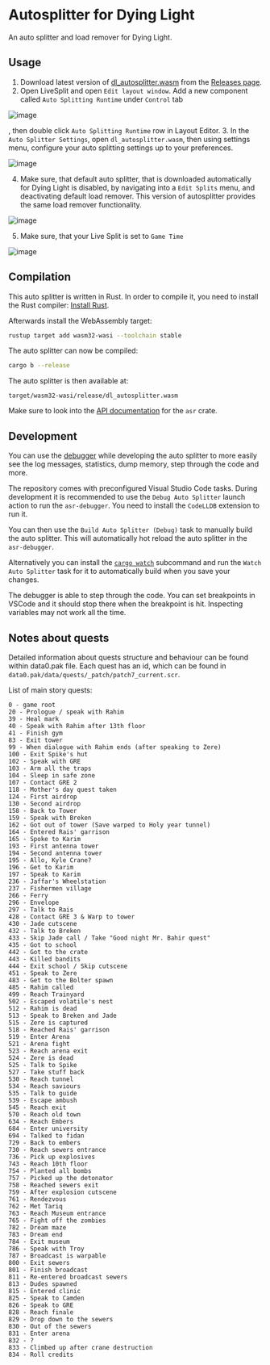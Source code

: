 # Autosplitter for Dying Light

An auto splitter and load remover for Dying Light.

## Usage

1. Download latest version of [dl_autosplitter.wasm](https://github.com/mltIronBee/dying-light-autosplitter/releases/download/latest/dl_autosplitter.wasm) from the [Releases page](https://github.com/mltIronBee/dying-light-autosplitter/releases/tag/latest).
2. Open LiveSplit and open `Edit layout window`. Add a new component called `Auto Splitting Runtime` under `Control` tab

![image](screenshots/asr_layout_editor.png "Layout Editor")

, then double click `Auto Splitting Runtime` row in Layout Editor.
3. In the `Auto Splitter Settings`, open `dl_autosplitter.wasm`, then using settings menu, configure your auto splitting settings up to your preferences.

![image](screenshots/auto_splitter_settings.png "Auto Splitting Settings")

4. Make sure, that default auto splitter, that is downloaded automatically for Dying Light is disabled, by navigating into a `Edit Splits` menu, and deactivating default load remover. This version of autosplitter provides the same load remover functionality.

![image](screenshots/deactivated_load_remover.png "Deactivated Load Remover")

5. Make sure, that your Live Split is set to `Game Time`

![image](screenshots/gt_comparison.png "IGT Comparison")

## Compilation

This auto splitter is written in Rust. In order to compile it, you need to
install the Rust compiler: [Install Rust](https://www.rust-lang.org/tools/install).

Afterwards install the WebAssembly target:
```sh
rustup target add wasm32-wasi --toolchain stable
```

The auto splitter can now be compiled:
```sh
cargo b --release
```

The auto splitter is then available at:
```
target/wasm32-wasi/release/dl_autosplitter.wasm
```

Make sure to look into the [API documentation](https://livesplit.org/asr/asr/) for the `asr` crate.

## Development

You can use the [debugger](https://github.com/LiveSplit/asr-debugger) while
developing the auto splitter to more easily see the log messages, statistics,
dump memory, step through the code and more.

The repository comes with preconfigured Visual Studio Code tasks. During
development it is recommended to use the `Debug Auto Splitter` launch action to
run the `asr-debugger`. You need to install the `CodeLLDB` extension to run it.

You can then use the `Build Auto Splitter (Debug)` task to manually build the
auto splitter. This will automatically hot reload the auto splitter in the
`asr-debugger`.

Alternatively you can install the [`cargo
watch`](https://github.com/watchexec/cargo-watch?tab=readme-ov-file#install)
subcommand and run the `Watch Auto Splitter` task for it to automatically build
when you save your changes.

The debugger is able to step through the code. You can set breakpoints in VSCode
and it should stop there when the breakpoint is hit. Inspecting variables may
not work all the time.

## Notes about quests

Detailed information about quests structure and behaviour can be found within data0.pak file. Each quest has an id, which can be found in `data0.pak/data/quests/_patch/patch7_current.scr`.

List of main story quests: 
```
0 - game root
20 - Prologue / speak with Rahim
39 - Heal mark
40 - Speak with Rahim after 13th floor
41 - Finish gym
83 - Exit tower
99 - When dialogue with Rahim ends (after speaking to Zere)
100 - Exit Spike's hut
102 - Speak with GRE
103 - Arm all the traps
104 - Sleep in safe zone
107 - Contact GRE 2
118 - Mother's day quest taken
124 - First airdrop
130 - Second airdrop
158 - Back to Tower
159 - Speak with Breken
162 - Got out of tower (Save warped to Holy year tunnel)
164 - Entered Rais' garrison
165 - Spoke to Karim
193 - First antenna tower
194 - Second antenna tower
195 - Allo, Kyle Crane?
196 - Get to Karim
197 - Speak to Karim
236 - Jaffar's Wheelstation
237 - Fishermen village
266 - Ferry
296 - Envelope
297 - Talk to Rais
428 - Contact GRE 3 & Warp to tower
430 - Jade cutscene
432 - Talk to Breken
433 - Skip Jade call / Take "Good night Mr. Bahir quest"
435 - Got to school
442 - Got to the crate
443 - Killed bandits
444 - Exit school / Skip cutscene
451 - Speak to Zere
483 - Get to the Bolter spawn
485 - Rahim called
499 - Reach Trainyard
502 - Escaped volatile's nest
512 - Rahim is dead
513 - Speak to Breken and Jade
515 - Zere is captured
518 - Reached Rais' garrison
519 - Enter Arena
521 - Arena fight
523 - Reach arena exit
524 - Zere is dead
525 - Talk to Spike
527 - Take stuff back
530 - Reach tunnel
534 - Reach saviours
535 - Talk to guide
539 - Escape ambush
545 - Reach exit
570 - Reach old town
634 - Reach Embers
684 - Enter university
694 - Talked to fidan
729 - Back to embers
730 - Reach sewers entrance
736 - Pick up explosives
743 - Reach 10th floor
754 - Planted all bombs
757 - Picked up the detonator
758 - Reached sewers exit
759 - After explosion cutscene
761 - Rendezvous
762 - Met Tariq
763 - Reach Museum entrance
765 - Fight off the zombies
782 - Dream maze
783 - Dream end
784 - Exit museum
786 - Speak with Troy
787 - Broadcast is warpable
800 - Exit sewers
801 - Finish broadcast
811 - Re-entered broadcast sewers
813 - Dudes spawned
815 - Entered clinic
825 - Speak to Camden
826 - Speak to GRE
828 - Reach finale
829 - Drop down to the sewers
830 - Out of the sewers
831 - Enter arena
832 - ?
833 - Climbed up after crane destruction
834 - Roll credits
```
